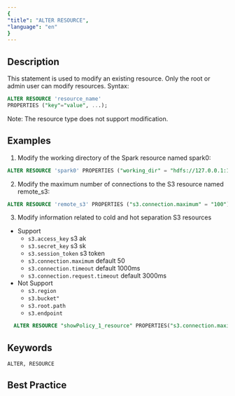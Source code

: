 ```yaml
---
{
"title": "ALTER RESOURCE",
"language": "en"
}
---
```


<!--
Licensed to the Apache Software Foundation (ASF) under one
or more contributor license agreements. See the NOTICE file
distributed with this work for additional information
regarding copyright ownership. The ASF licenses this file
to you under the Apache License, Version 2.0 (the
"License"); you may not use this file except in compliance
with the License. You may obtain a copy of the License at

  http://www.apache.org/licenses/LICENSE-2.0

Unless required by applicable law or agreed to in writing,
software distributed under the License is distributed on an
"AS IS" BASIS, WITHOUT WARRANTIES OR CONDITIONS OF ANY
KIND, either express or implied. See the License for the
specific language governing permissions and limitations
under the License.
-->





## Description

This statement is used to modify an existing resource. Only the root or admin user can modify resources.
Syntax:
```sql
ALTER RESOURCE 'resource_name'
PROPERTIES ("key"="value", ...);
```

Note: The resource type does not support modification.

## Examples

1. Modify the working directory of the Spark resource named spark0:

```sql
ALTER RESOURCE 'spark0' PROPERTIES ("working_dir" = "hdfs://127.0.0.1:10000/tmp/doris_new");
```
2. Modify the maximum number of connections to the S3 resource named remote_s3:

```sql
ALTER RESOURCE 'remote_s3' PROPERTIES ("s3.connection.maximum" = "100");
```

3. Modify information related to cold and hot separation S3 resources
- Support
  - `s3.access_key`  s3 ak
  - `s3.secret_key`  s3 sk
  - `s3.session_token` s3 token
  - `s3.connection.maximum` default 50
  - `s3.connection.timeout` default 1000ms
  - `s3.connection.request.timeout` default 3000ms
- Not Support
  - `s3.region`
  - `s3.bucket"`
  - `s3.root.path`
  - `s3.endpoint`

```sql
  ALTER RESOURCE "showPolicy_1_resource" PROPERTIES("s3.connection.maximum" = "1111");
```
## Keywords

```text
ALTER, RESOURCE
```

## Best Practice

